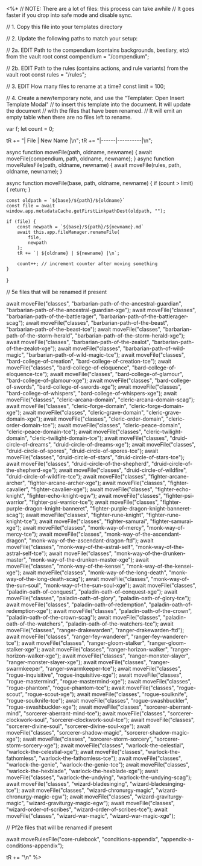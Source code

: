 <%*
// NOTE: There are a lot of files: this process can take awhile
// It goes faster if you drop into safe mode and disable sync.

// 1. Copy this file into your templates directory

// 2. Update the following paths to match your setup: 

// 2a. EDIT Path to the compendium (contains backgrounds, bestiary, etc) from the vault root
const compendium = "/compendium";

// 2b. EDIT Path to the rules (contains actions, and rule variants) from the vault root
const rules = "/rules";

// 3. EDIT How many files to rename at a time?
const limit = 100;

// 4. Create a new/temporary note, and use the "Templater: Open Insert Template Modal"
// to insert this template into the document. It will update the document 
// with the files that have been renamed. 
// It will emit an empty table when there are no files left to rename.

var f;
let count = 0;

tR += "| File | New Name |\n";
tR += "|------|----------|\n";

async function moveFile(path, oldname, newname) {
    await moveFile(compendium, path, oldname, newname);
}
async function moveRulesFile(path, oldname, newname) {
    await moveFile(rules, path, oldname, newname);
}

async function moveFile(base, path, oldname, newname) {
    if (count > limit) {
        return;
    }
    
    const oldpath = `${base}/${path}/${oldname}`
    const file = await window.app.metadataCache.getFirstLinkpathDest(oldpath, "");
    
    if (file) {
        const newpath = `${base}/${path}/${newname}.md`
        await this.app.fileManager.renameFile(
            file,
            newpath
        );
        tR += `| ${oldname} | ${newname} |\n`;
        
        count++; // increment counter after moving something
    }
}

// 5e files that will be renamed if present

await moveFile("classes", "barbarian-path-of-the-ancestral-guardian", "barbarian-path-of-the-ancestral-guardian-xge");
await moveFile("classes", "barbarian-path-of-the-battlerager", "barbarian-path-of-the-battlerager-scag");
await moveFile("classes", "barbarian-path-of-the-beast", "barbarian-path-of-the-beast-tce");
await moveFile("classes", "barbarian-path-of-the-storm-herald", "barbarian-path-of-the-storm-herald-xge");
await moveFile("classes", "barbarian-path-of-the-zealot", "barbarian-path-of-the-zealot-xge");
await moveFile("classes", "barbarian-path-of-wild-magic", "barbarian-path-of-wild-magic-tce");
await moveFile("classes", "bard-college-of-creation", "bard-college-of-creation-tce");
await moveFile("classes", "bard-college-of-eloquence", "bard-college-of-eloquence-tce");
await moveFile("classes", "bard-college-of-glamour", "bard-college-of-glamour-xge");
await moveFile("classes", "bard-college-of-swords", "bard-college-of-swords-xge");
await moveFile("classes", "bard-college-of-whispers", "bard-college-of-whispers-xge");
await moveFile("classes", "cleric-arcana-domain", "cleric-arcana-domain-scag");
await moveFile("classes", "cleric-forge-domain", "cleric-forge-domain-xge");
await moveFile("classes", "cleric-grave-domain", "cleric-grave-domain-xge");
await moveFile("classes", "cleric-order-domain", "cleric-order-domain-tce");
await moveFile("classes", "cleric-peace-domain", "cleric-peace-domain-tce");
await moveFile("classes", "cleric-twilight-domain", "cleric-twilight-domain-tce");
await moveFile("classes", "druid-circle-of-dreams", "druid-circle-of-dreams-xge");
await moveFile("classes", "druid-circle-of-spores", "druid-circle-of-spores-tce");
await moveFile("classes", "druid-circle-of-stars", "druid-circle-of-stars-tce");
await moveFile("classes", "druid-circle-of-the-shepherd", "druid-circle-of-the-shepherd-xge");
await moveFile("classes", "druid-circle-of-wildfire", "druid-circle-of-wildfire-tce");
await moveFile("classes", "fighter-arcane-archer", "fighter-arcane-archer-xge");
await moveFile("classes", "fighter-cavalier", "fighter-cavalier-xge");
await moveFile("classes", "fighter-echo-knight", "fighter-echo-knight-egw");
await moveFile("classes", "fighter-psi-warrior", "fighter-psi-warrior-tce");
await moveFile("classes", "fighter-purple-dragon-knight-banneret", "fighter-purple-dragon-knight-banneret-scag");
await moveFile("classes", "fighter-rune-knight", "fighter-rune-knight-tce");
await moveFile("classes", "fighter-samurai", "fighter-samurai-xge");
await moveFile("classes", "monk-way-of-mercy", "monk-way-of-mercy-tce");
await moveFile("classes", "monk-way-of-the-ascendant-dragon", "monk-way-of-the-ascendant-dragon-ftd");
await moveFile("classes", "monk-way-of-the-astral-self", "monk-way-of-the-astral-self-tce");
await moveFile("classes", "monk-way-of-the-drunken-master", "monk-way-of-the-drunken-master-xge");
await moveFile("classes", "monk-way-of-the-kensei", "monk-way-of-the-kensei-xge");
await moveFile("classes", "monk-way-of-the-long-death", "monk-way-of-the-long-death-scag");
await moveFile("classes", "monk-way-of-the-sun-soul", "monk-way-of-the-sun-soul-xge");
await moveFile("classes", "paladin-oath-of-conquest", "paladin-oath-of-conquest-xge");
await moveFile("classes", "paladin-oath-of-glory", "paladin-oath-of-glory-tce");
await moveFile("classes", "paladin-oath-of-redemption", "paladin-oath-of-redemption-xge");
await moveFile("classes", "paladin-oath-of-the-crown", "paladin-oath-of-the-crown-scag");
await moveFile("classes", "paladin-oath-of-the-watchers", "paladin-oath-of-the-watchers-tce");
await moveFile("classes", "ranger-drakewarden", "ranger-drakewarden-ftd");
await moveFile("classes", "ranger-fey-wanderer", "ranger-fey-wanderer-tce");
await moveFile("classes", "ranger-gloom-stalker", "ranger-gloom-stalker-xge");
await moveFile("classes", "ranger-horizon-walker", "ranger-horizon-walker-xge");
await moveFile("classes", "ranger-monster-slayer", "ranger-monster-slayer-xge");
await moveFile("classes", "ranger-swarmkeeper", "ranger-swarmkeeper-tce");
await moveFile("classes", "rogue-inquisitive", "rogue-inquisitive-xge");
await moveFile("classes", "rogue-mastermind", "rogue-mastermind-xge");
await moveFile("classes", "rogue-phantom", "rogue-phantom-tce");
await moveFile("classes", "rogue-scout", "rogue-scout-xge");
await moveFile("classes", "rogue-soulknife", "rogue-soulknife-tce");
await moveFile("classes", "rogue-swashbuckler", "rogue-swashbuckler-xge");
await moveFile("classes", "sorcerer-aberrant-mind", "sorcerer-aberrant-mind-tce");
await moveFile("classes", "sorcerer-clockwork-soul", "sorcerer-clockwork-soul-tce");
await moveFile("classes", "sorcerer-divine-soul", "sorcerer-divine-soul-xge");
await moveFile("classes", "sorcerer-shadow-magic", "sorcerer-shadow-magic-xge");
await moveFile("classes", "sorcerer-storm-sorcery", "sorcerer-storm-sorcery-xge");
await moveFile("classes", "warlock-the-celestial", "warlock-the-celestial-xge");
await moveFile("classes", "warlock-the-fathomless", "warlock-the-fathomless-tce");
await moveFile("classes", "warlock-the-genie", "warlock-the-genie-tce");
await moveFile("classes", "warlock-the-hexblade", "warlock-the-hexblade-xge");
await moveFile("classes", "warlock-the-undying", "warlock-the-undying-scag");
await moveFile("classes", "wizard-bladesinging", "wizard-bladesinging-tce");
await moveFile("classes", "wizard-chronurgy-magic", "wizard-chronurgy-magic-egw");
await moveFile("classes", "wizard-graviturgy-magic", "wizard-graviturgy-magic-egw");
await moveFile("classes", "wizard-order-of-scribes", "wizard-order-of-scribes-tce");
await moveFile("classes", "wizard-war-magic", "wizard-war-magic-xge");

// Pf2e files that will be renamed if present

await moveRulesFile("core-rulebook", "conditions-appendix", "appendix-a-conditions-appendix");

tR += "\n"
%>
